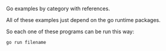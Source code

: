 Go examples by category with references.

All of these examples just depend on the go runtime packages.

So each one of these programs can be run this way:

```
go run filename
```
